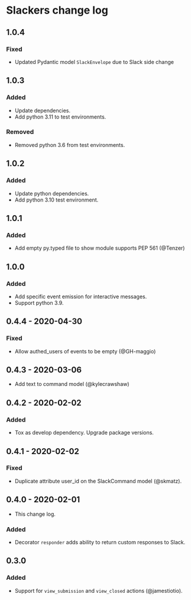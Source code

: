 # Slackers change log

## 1.0.4
### Fixed
- Updated Pydantic model `SlackEnvelope` due to Slack side change

## 1.0.3
### Added
- Update dependencies.
- Add python 3.11 to test environments.

### Removed
- Removed python 3.6 from test environments.
## 1.0.2
### Added
- Update python dependencies.
- Add python 3.10 test environment.

## 1.0.1
### Added
- Add empty py.typed file to show module supports PEP 561 (@Tenzer)

## 1.0.0
### Added
- Add specific event emission for interactive messages.
- Support python 3.9.

## 0.4.4 - 2020-04-30
### Fixed
- Allow authed_users of events to be empty (@GH-maggio)

## 0.4.3 - 2020-03-06
- Add text to command model (@kylecrawshaw)

## 0.4.2 - 2020-02-02
### Added
- Tox as develop dependency. Upgrade package versions.

## 0.4.1 - 2020-02-02
### Fixed
- Duplicate attribute user_id on the SlackCommand model (@skmatz).

## 0.4.0 - 2020-02-01
- This change log.

### Added
- Decorator `responder` adds ability to return custom responses to Slack.

## 0.3.0
### Added
- Support for `view_submission` and `view_closed` actions (@jamestiotio).
